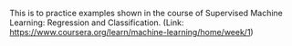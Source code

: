 This is to practice examples shown in the course of Supervised Machine Learning: Regression and Classification. (Link: https://www.coursera.org/learn/machine-learning/home/week/1)
